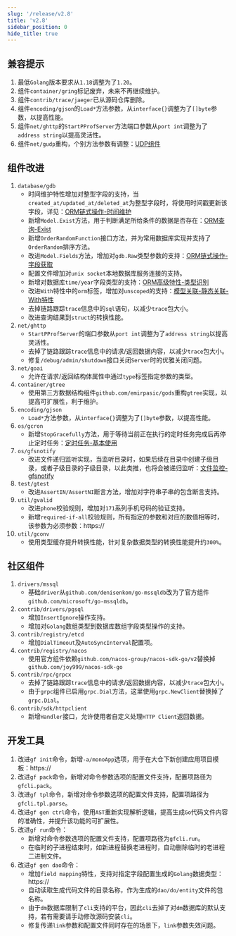 ```yaml
---
slug: '/release/v2.8'
title: 'v2.8'
sidebar_position: 0
hide_title: true
---
```


## 兼容提示
1. 最低`Golang`版本要求从`1.18`调整为了`1.20`。
2. 组件`container/gring`标记废弃，未来不再继续维护。
3. 组件`contrib/trace/jaeger`已从源码仓库删除。
4. 组件`encoding/gjson`的`Load*`方法参数，从`interface{}`调整为了`[]byte`参数，以提高性能。
5. 组件`net/ghttp`的`StartPProfServer`方法端口参数从`port int`调整为了`address string`以提高灵活性。
6. 组件`net/gudp`重构，个别方法参数有调整：[UDP组件](../docs/网络服务开发/UDP组件/UDP组件.md)

## 组件改进
1. `database/gdb`
   - 时间维护特性增加对整型字段的支持，当`created_at/updated_at/deleted_at`为整型字段时，将使用时间戳更新该字段，详见：[ORM链式操作-时间维护](../docs/核心组件/数据库ORM/ORM链式操作/ORM链式操作-时间维护/ORM链式操作-时间维护.md)
   - 新增`Model.Exist`方法，用于判断满足所给条件的数据是否存在：[ORM查询-Exist](../docs/核心组件/数据库ORM/ORM链式操作/ORM链式操作-数据查询/ORM查询-Exist.md)
   - 新增`OrderRandomFunction`接口方法，并为常用数据库实现并支持了`OrderRandom`排序方法。
   - 改进`Model.Fields`方法，增加对`gdb.Raw`类型参数的支持：[ORM链式操作-字段获取](../docs/核心组件/数据库ORM/ORM链式操作/ORM链式操作-字段获取.md)
   - 配置文件增加对`unix socket`本地数据库服务连接的支持。
   - 新增对数据库`time/year`字段类型的支持：[ORM高级特性-类型识别](../docs/核心组件/数据库ORM/ORM高级特性/ORM高级特性-类型识别.md)
   - 改进`With`特性中的`orm`标签，增加对`unscoped`的支持：[模型关联-静态关联-With特性](../docs/核心组件/数据库ORM/ORM链式操作/ORM链式操作-模型关联/模型关联-静态关联-With特性.md)
   - 去掉链路跟踪`trace`信息中的`sql`语句，以减少`trace`包大小。
   - 改进查询结果到`struct`的转换性能。
2. `net/ghttp`
   - `StartPProfServer`的端口参数从`port int`调整为了`address string`以提高灵活性。
   - 去掉了链路跟踪`trace`信息中的请求/返回数据内容，以减少`trace`包大小。
   - 修复`/debug/admin/shutdown`接口关闭`Server`时的优雅关闭问题。
3. `net/goai`
   - 允许在请求/返回结构体属性中通过`type`标签指定参数的类型。
4. `container/gtree`
   - 使用第三方数据结构组件`github.com/emirpasic/gods`重构`gtree`实现，以提高可扩展性，利于维护。
5. `encoding/gjson`
   - `Load*`方法参数，从`interface{}`调整为了`[]byte`参数，以提高性能。
6. `os/gcron`
   - 新增`StopGracefully`方法，用于等待当前正在执行的定时任务完成后再停止定时任务：[定时任务-基本使用](../docs/组件列表/系统相关/定时任务-gcron/定时任务-基本使用.md)
7. `os/gfsnotify`
   - 改进文件递归监听实现，当监听目录时，如果后续在目录中创建子级目录，或者子级目录的子级目录，以此类推，也将会被递归监听：[文件监控-gfsnotify](../docs/组件列表/系统相关/文件监听-gfsnotify/文件监控-gfsnotify.md)
8. `test/gtest`
   - 改进`AssertIN/AssertNI`断言方法，增加对字符串子串的包含断言支持。
9. `util/gvalid`
   - 改进`phone`校验规则，增加对`171`系列手机号码的验证支持。
   - 新增`required-if-all`校验规则，所有指定的参数和对应的数值相等时，该参数为必须参数：https://
10. `util/gconv`
    - 使用类型缓存提升转换性能，针对复杂数据类型的转换性能提升约`300%`。

## 社区组件
1. `drivers/mssql`
   - 基础`driver`从`github.com/denisenkom/go-mssqldb`改为了官方组件`github.com/microsoft/go-mssqldb`。
2. `contrib/drivers/pgsql`
   - 增加`InsertIgnore`操作支持。
   - 增加对`Golang`数组类型到数据库数组字段类型操作的支持。
3. `contrib/registry/etcd`
   - 增加`DialTimeout`及`AutoSyncInterval`配置项。
4. `contrib/registry/nacos`
   - 使用官方组件依赖`github.com/nacos-group/nacos-sdk-go/v2`替换掉`github.com/joy999/nacos-sdk-go`
5. `contrib/rpc/grpcx`
   - 去掉了链路跟踪`trace`信息中的请求/返回数据内容，以减少`trace`包大小。
   - 由于`grpc`组件已启用`grpc.Dial`方法，这里使用`grpc.NewClient`替换掉了`grpc.Dial`。
6. `contrib/sdk/httpclient`
   - 新增`Handler`接口，允许使用者自定义处理`HTTP Client`返回数据。

## 开发工具
1. 改进`gf init`命令，新增`-a/monoApp`选项，用于在大仓下新创建应用项目模板：https://
2. 改进`gf pack`命令，新增对命令参数选项的配置文件支持，配置项路径为`gfcli.pack`。
3. 改进`gf tpl`命令，新增对命令参数选项的配置文件支持，配置项路径为`gfcli.tpl.parse`。
4. 改进`gf gen ctrl`命令，使用`AST`重新实现解析逻辑，提高生成`Go`代码文件内容的准确性，并提升该功能的可扩展性。
5. 改进`gf run`命令：
   - 新增对命令参数选项的配置文件支持，配置项路径为`gfcli.run`。
   - 在临时的子进程结束时，如新进程替换老进程时，自动删除临时的老进程二进制文件。
6. 改进`gf gen dao`命令：
   - 增加`field mapping`特性，支持对指定字段配置生成的`Golang`数据类型：https://
   - 自动读取生成代码文件的目录名称，作为生成的`dao/do/entity`文件的包名称。
   - 由于`dm`数据库限制了`cli`支持的平台，因此`cli`去掉了对`dm`数据库的默认支持，若有需要请手动修改源码安装`cli`。
   - 修复传递`link`参数和配置文件同时存在的场景下，`link`参数失效问题。

